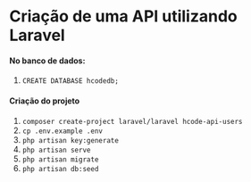 # Criação de uma API utilizando Laravel

####  No banco de dados:
1. `CREATE DATABASE hcodedb;`

#### Criação do projeto
1. `composer create-project laravel/laravel hcode-api-users`
2. `cp .env.example .env`
3. `php artisan key:generate`
4. `php artisan serve`
5. `php artisan migrate`
6. `php artisan db:seed`


